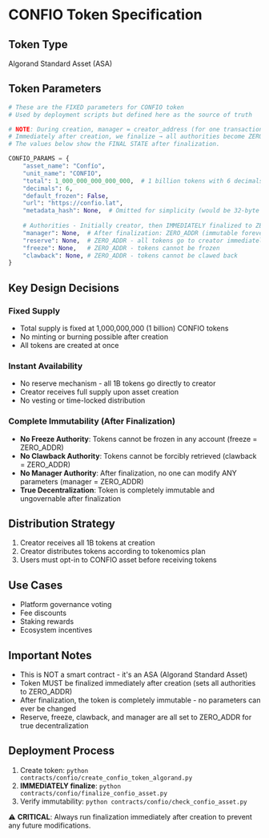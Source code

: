 # CONFIO Token Specification

## Token Type
Algorand Standard Asset (ASA)

## Token Parameters
```python
# These are the FIXED parameters for CONFIO token
# Used by deployment scripts but defined here as the source of truth

# NOTE: During creation, manager = creator_address (for one transaction).
# Immediately after creation, we finalize → all authorities become ZERO_ADDR forever.
# The values below show the FINAL STATE after finalization.

CONFIO_PARAMS = {
    "asset_name": "Confío",
    "unit_name": "CONFIO",
    "total": 1_000_000_000_000_000,  # 1 billion tokens with 6 decimals
    "decimals": 6,
    "default_frozen": False,
    "url": "https://confio.lat",
    "metadata_hash": None,  # Omitted for simplicity (would be 32-byte hash if needed)
    
    # Authorities - Initially creator, then IMMEDIATELY finalized to ZERO_ADDR
    "manager": None,  # After finalization: ZERO_ADDR (immutable forever)
    "reserve": None,  # ZERO_ADDR - all tokens go to creator immediately
    "freeze": None,   # ZERO_ADDR - tokens cannot be frozen
    "clawback": None, # ZERO_ADDR - tokens cannot be clawed back
}
```

## Key Design Decisions

### Fixed Supply
- Total supply is fixed at 1,000,000,000 (1 billion) CONFIO tokens
- No minting or burning possible after creation
- All tokens are created at once

### Instant Availability
- No reserve mechanism - all 1B tokens go directly to creator
- Creator receives full supply upon asset creation
- No vesting or time-locked distribution

### Complete Immutability (After Finalization)
- **No Freeze Authority**: Tokens cannot be frozen in any account (freeze = ZERO_ADDR)
- **No Clawback Authority**: Tokens cannot be forcibly retrieved (clawback = ZERO_ADDR)
- **No Manager Authority**: After finalization, no one can modify ANY parameters (manager = ZERO_ADDR)
- **True Decentralization**: Token is completely immutable and ungovernable after finalization

## Distribution Strategy
1. Creator receives all 1B tokens at creation
2. Creator distributes tokens according to tokenomics plan
3. Users must opt-in to CONFIO asset before receiving tokens

## Use Cases
- Platform governance voting
- Fee discounts
- Staking rewards
- Ecosystem incentives

## Important Notes
- This is NOT a smart contract - it's an ASA (Algorand Standard Asset)
- Token MUST be finalized immediately after creation (sets all authorities to ZERO_ADDR)
- After finalization, the token is completely immutable - no parameters can ever be changed
- Reserve, freeze, clawback, and manager are all set to ZERO_ADDR for true decentralization

## Deployment Process
1. Create token: `python contracts/confio/create_confio_token_algorand.py`
2. **IMMEDIATELY finalize**: `python contracts/confio/finalize_confio_asset.py`
3. Verify immutability: `python contracts/confio/check_confio_asset.py`

⚠️ **CRITICAL**: Always run finalization immediately after creation to prevent any future modifications.